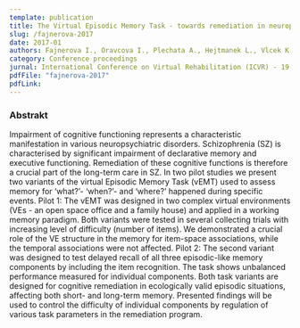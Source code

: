 ```yaml
---
template: publication
title: The Virtual Episodic Memory Task - towards remediation in neuropsychiatric disorders.
slug: /fajnerova-2017
date: 2017-01
authors: Fajnerova I., Oravcova I., Plechata A., Hejtmanek L., Vlcek K., Sahula V., Nekovarova T. 
category: Conference proceedings
jurnal: International Conference on Virtual Rehabilitation (ICVR) - 19.-21. 6. 2017, Montreal, Canada
pdfFile: "fajnerova-2017"
pdfLink:
---
```


### Abstrakt

Impairment of cognitive functioning represents a characteristic manifestation in various neuropsychiatric disorders. Schizophrenia (SZ) is characterised by significant impairment of declarative memory and executive functioning. Remediation of these cognitive functions is therefore a crucial part of the long-term care in SZ. In two pilot studies we present two variants of the virtual Episodic Memory Task (vEMT) used to assess memory for ‘what?’- ‘when?’- and ‘where?’ happened during specific events. Pilot 1: The vEMT was designed in two complex virtual environments (VEs - an open space office and a family house) and applied in a working memory paradigm. Both variants were tested in several collecting trials with increasing level of difficulty (number of items). We demonstrated a crucial role of the VE structure in the memory for item-space associations, while the temporal associations were not affected. Pilot 2: The second variant was designed to test delayed recall of all three episodic-like memory components by including the item recognition. The task shows unbalanced performance measured for individual components. Both task variants are designed for cognitive remediation in ecologically valid episodic situations, affecting both short- and long-term memory. Presented findings will be used to control the difficulty of individual components by regulation of various task parameters in the remediation program.